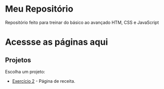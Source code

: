 # Meu Repositório

Repositório feito para treinar do básico ao avançado HTM, CSS e JavaScript

# Acessse as páginas aqui


## Projetos

Escolha um projeto:

- [Exercício 2](Página-de-receita-Treino-2/) - Página de receita.
